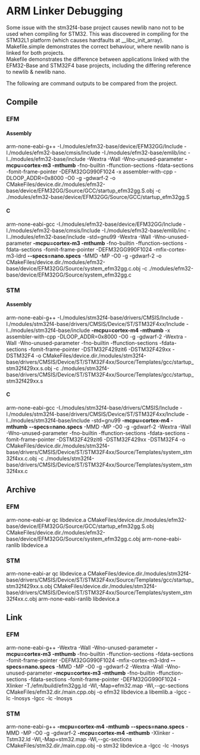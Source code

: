 # ARM Linker Debugging

Some issue with the stm32f4-base project causes newlib nano not to be used when compiling for STM32. This was discovered in compiling for the STM32L1 platform (which causes hardfaults at __libc_init_array).  
Makefile.simple demonstrates the correct behaviour, where newlib nano is linked for both projects.  
Makefile demonstrates the difference between applications linked with the EFM32-Base and STM32F4 base projects, including the differing reference to newlib & newlib nano.  

The following are command outputs to be compared from the project.  

## Compile

### EFM

#### Assembly

arm-none-eabi-g++   -I./modules/efm32-base/device/EFM32GG/Include -I./modules/efm32-base/cmsis/Include -I./modules/efm32-base/emlib/inc -I../modules/efm32-base/include  -Wextra -Wall -Wno-unused-parameter **-mcpu=cortex-m3 -mthumb** -fno-builtin -ffunction-sections -fdata-sections -fomit-frame-pointer -DEFM32GG990F1024  -x assembler-with-cpp -DLOOP_ADDR=0x8000 -O0 -g -gdwarf-2   -o CMakeFiles/device.dir./modules/efm32-base/device/EFM32GG/Source/GCC/startup_efm32gg.S.obj -c ./modules/efm32-base/device/EFM32GG/Source/GCC/startup_efm32gg.S

#### C

arm-none-eabi-gcc   -I./modules/efm32-base/device/EFM32GG/Include -I./modules/efm32-base/cmsis/Include -I./modules/efm32-base/emlib/inc -I../modules/efm32-base/include  -std=gnu99 -Wextra -Wall -Wno-unused-parameter **-mcpu=cortex-m3 -mthumb** -fno-builtin -ffunction-sections -fdata-sections -fomit-frame-pointer -DEFM32GG990F1024  -mfix-cortex-m3-ldrd **--specs=nano.specs** -MMD -MP -O0 -g -gdwarf-2   -o CMakeFiles/device.dir./modules/efm32-base/device/EFM32GG/Source/system_efm32gg.c.obj   -c ./modules/efm32-base/device/EFM32GG/Source/system_efm32gg.c

### STM

#### Assembly

arm-none-eabi-g++   -I./modules/stm32f4-base/drivers/CMSIS/Include -I./modules/stm32f4-base/drivers/CMSIS/Device/ST/STM32F4xx/Include -I../modules/stm32f4-base/include  **-mcpu=cortex-m4 -mthumb** -x assembler-with-cpp -DLOOP_ADDR=0x8000 -O0 -g -gdwarf-2   -Wextra -Wall -Wno-unused-parameter -fno-builtin -ffunction-sections -fdata-sections -fomit-frame-pointer -DSTM32F429zit6 -DSTM32F429xx -DSTM32F4  -o CMakeFiles/device.dir./modules/stm32f4-base/drivers/CMSIS/Device/ST/STM32F4xx/Source/Templates/gcc/startup_stm32f429xx.s.obj -c ./modules/stm32f4-base/drivers/CMSIS/Device/ST/STM32F4xx/Source/Templates/gcc/startup_stm32f429xx.s

#### C

arm-none-eabi-gcc   -I./modules/stm32f4-base/drivers/CMSIS/Include -I./modules/stm32f4-base/drivers/CMSIS/Device/ST/STM32F4xx/Include -I../modules/stm32f4-base/include  -std=gnu99 **-mcpu=cortex-m4 -mthumb**  **--specs=nano.specs** -MMD -MP -O0 -g -gdwarf-2   -Wextra -Wall -Wno-unused-parameter -fno-builtin -ffunction-sections -fdata-sections -fomit-frame-pointer -DSTM32F429zit6 -DSTM32F429xx -DSTM32F4  -o CMakeFiles/device.dir./modules/stm32f4-base/drivers/CMSIS/Device/ST/STM32F4xx/Source/Templates/system_stm32f4xx.c.obj   -c ./modules/stm32f4-base/drivers/CMSIS/Device/ST/STM32F4xx/Source/Templates/system_stm32f4xx.c

## Archive

### EFM
arm-none-eabi-ar qc libdevice.a  CMakeFiles/device.dir./modules/efm32-base/device/EFM32GG/Source/GCC/startup_efm32gg.S.obj CMakeFiles/device.dir./modules/efm32-base/device/EFM32GG/Source/system_efm32gg.c.obj
arm-none-eabi-ranlib libdevice.a

### STM
arm-none-eabi-ar qc libdevice.a  CMakeFiles/device.dir./modules/stm32f4-base/drivers/CMSIS/Device/ST/STM32F4xx/Source/Templates/gcc/startup_stm32f429xx.s.obj CMakeFiles/device.dir./modules/stm32f4-base/drivers/CMSIS/Device/ST/STM32F4xx/Source/Templates/system_stm32f4xx.c.obj
arm-none-eabi-ranlib libdevice.a

## Link

### EFM

arm-none-eabi-g++   -Wextra -Wall -Wno-unused-parameter **-mcpu=cortex-m3 -mthumb** -fno-builtin -ffunction-sections -fdata-sections -fomit-frame-pointer -DEFM32GG990F1024  -mfix-cortex-m3-ldrd **--specs=nano.specs** -MMD -MP -O0 -g -gdwarf-2  -Wextra -Wall -Wno-unused-parameter **-mcpu=cortex-m3 -mthumb** -fno-builtin -ffunction-sections -fdata-sections -fomit-frame-pointer -DEFM32GG990F1024  -Xlinker -T./efm/build/efm32gg.ld -Wl,-Map=efm32.map -Wl,--gc-sections CMakeFiles/efm32.dir./main.cpp.obj  -o efm32 libdevice.a libemlib.a -lgcc -lc -lnosys -lgcc -lc -lnosys

### STM

arm-none-eabi-g++   **-mcpu=cortex-m4 -mthumb**  **--specs=nano.specs** -MMD -MP -O0 -g -gdwarf-2  **-mcpu=cortex-m4 -mthumb** -Xlinker -Tstm32.ld -Wl,-Map=stm32.map -Wl,--gc-sections CMakeFiles/stm32.dir./main.cpp.obj  -o stm32 libdevice.a -lgcc -lc -lnosys

